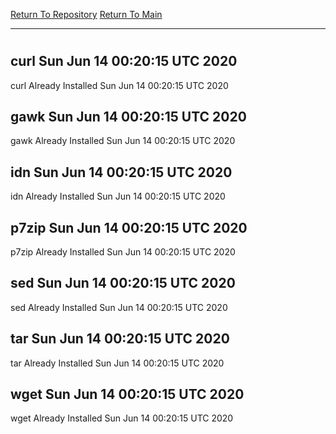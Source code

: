 [Return To Repository](https://github.com/deathbybandaid/piholeparser/)
[Return To Main](https://github.com/deathbybandaid/piholeparser/blob/master/RecentRunLogs/Mainlog.md)
____________________________________
# 
## curl Sun Jun 14 00:20:15 UTC 2020
curl Already Installed Sun Jun 14 00:20:15 UTC 2020
## gawk Sun Jun 14 00:20:15 UTC 2020
gawk Already Installed Sun Jun 14 00:20:15 UTC 2020
## idn Sun Jun 14 00:20:15 UTC 2020
idn Already Installed Sun Jun 14 00:20:15 UTC 2020
## p7zip Sun Jun 14 00:20:15 UTC 2020
p7zip Already Installed Sun Jun 14 00:20:15 UTC 2020
## sed Sun Jun 14 00:20:15 UTC 2020
sed Already Installed Sun Jun 14 00:20:15 UTC 2020
## tar Sun Jun 14 00:20:15 UTC 2020
tar Already Installed Sun Jun 14 00:20:15 UTC 2020
## wget Sun Jun 14 00:20:15 UTC 2020
wget Already Installed Sun Jun 14 00:20:15 UTC 2020
